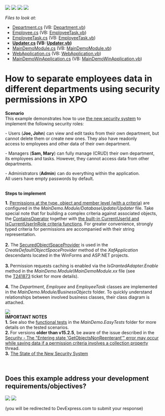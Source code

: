 <!-- default badges list -->
![](https://img.shields.io/endpoint?url=https://codecentral.devexpress.com/api/v1/VersionRange/128592845/15.2.5%2B)
[![](https://img.shields.io/badge/Open_in_DevExpress_Support_Center-FF7200?style=flat-square&logo=DevExpress&logoColor=white)](https://supportcenter.devexpress.com/ticket/details/E4045)
[![](https://img.shields.io/badge/📖_How_to_use_DevExpress_Examples-e9f6fc?style=flat-square)](https://docs.devexpress.com/GeneralInformation/403183)
[![](https://img.shields.io/badge/💬_Leave_Feedback-feecdd?style=flat-square)](#does-this-example-address-your-development-requirementsobjectives)
<!-- default badges end -->
<!-- default file list -->
*Files to look at*:

* [Department.cs](./CS/MainDemo.Module/BusinessObjects/Department.cs) (VB: [Department.vb](./VB/MainDemo.Module/BusinessObjects/Department.vb))
* [Employee.cs](./CS/MainDemo.Module/BusinessObjects/Employee.cs) (VB: [EmployeeTask.vb](./VB/MainDemo.Module/BusinessObjects/EmployeeTask.vb))
* [EmployeeTask.cs](./CS/MainDemo.Module/BusinessObjects/EmployeeTask.cs) (VB: [EmployeeTask.vb](./VB/MainDemo.Module/BusinessObjects/EmployeeTask.vb))
* **[Updater.cs](./CS/MainDemo.Module/DatabaseUpdate/Updater.cs) (VB: [Updater.vb](./VB/MainDemo.Module/DatabaseUpdate/Updater.vb))**
* [MainDemoModule.cs](./CS/MainDemo.Module/MainDemoModule.cs) (VB: [MainDemoModule.vb](./VB/MainDemo.Module/MainDemoModule.vb))
* [WebApplication.cs](./CS/MainDemo.Web/WebApplication.cs) (VB: [WebApplication.vb](./VB/MainDemo.Web/WebApplication.vb))
* [MainDemoWinApplication.cs](./CS/MainDemo.Win/MainDemoWinApplication.cs) (VB: [MainDemoWinApplication.vb](./VB/MainDemo.Win/MainDemoWinApplication.vb))
<!-- default file list end -->
# How to separate employees data in different departments using security permissions in XPO


<p><strong>Scenario</strong><strong><br> </strong>This example demonstrates how to use <a href="http://documentation.devexpress.com/xaf/CustomDocument3361.aspx"><u>the new security system</u></a> to implement the following security roles:</p>
<p>- Users (<strong>Joe, John</strong>) can view and edit tasks from their own department, but cannot delete them or create new ones. They also have readonly access to employees and other data of their own department.</p>
<p>- Managers (<strong>Sam, Mary</strong>) can fully manage (CRUD) their own department, its employees and tasks. However, they cannot access data from other departments.</p>
<p>- Administrators (<strong>Admin</strong>) can do everything within the application.<br>All users have empty passwords by default.</p>
<p><br> <strong>Steps to implement</strong></p>
<p><strong>1.</strong> <a href="http://documentation.devexpress.com/#Xaf/CustomDocument3436"><u>Permissions at the type, object and member level (with a criteria)</u></a> are configured in the <em>MainDemo.Module/DatabaseUpdate/Updater</em> file. Take special note that for building a complex criteria against associated objects, the <a href="https://documentation.devexpress.com/#CoreLibraries/clsDevExpressDataFilteringContainsOperatortopic">ContainsOperator</a> together with <a href="http://documentation.devexpress.com/#xaf/CustomDocument3307"><u>the built-in CurrentUserId and IsCurrentUserInRole criteria functions</u></a>. For greater convenience, strongly typed criteria for permissions are accompanied with their string representation.<br><br><strong>2.</strong> The <a href="http://documentation.devexpress.com/#Xaf/CustomDocument3437"><u>SecuredObjectSpaceProvider</u></a> is used in the <em>CreateDefaultObjectSpaceProvider</em> method of the <em>XafApplication </em>descendants located in the WinForms and ASP.NET projects.<br><br><strong>3. </strong>Permission requests caching is enabled via the <em>IsGrantedAdapter.Enable</em> method in the <em>MainDemo.Module\MainDemoModule.xx</em> file (see the <a href="https://www.devexpress.com/Support/Center/p/T241873">T241873</a> ticket for more details).<br><br><strong>4.</strong> The <em>Department, Employee</em> and <em>EmployeeTask</em> classes are implemented in the <em>MainDemo.Module/BusinessObjects</em> folder. To quickly understand relationships between involved business classes, their class diagram is attached.</p>
<p><img src="https://raw.githubusercontent.com/DevExpress-Examples/how-to-separate-employees-data-in-different-departments-using-security-permissions-in-xpo-e4045/15.2.5+/media/4b846044-f185-4283-9a91-771163abd5f1.png"><br> <strong>IMPORTANT NOTES<br>1. </strong>See also the <a href="http://documentation.devexpress.com/#Xaf/CustomDocument3206"><u>functional tests</u></a> in the <em>MainDemo.EasyTests </em>folder for more details on the tested scenarios.<strong><br>2. </strong>For versions <strong>older than v15.2.5</strong>, be aware of the issue described in the <a href="https://www.devexpress.com/Support/Center/p/Q287727">Security - The "Entering state 'GetObjectsNonReenterant'" error may occur while saving data if a permission criteria involves a collection property</a> thread.<br><strong>3.</strong> <a href="https://www.devexpress.com/Support/Center/p/KA18785">The State of the New Security System</a></p>

<br/>


<!-- feedback -->
## Does this example address your development requirements/objectives?

[<img src="https://www.devexpress.com/support/examples/i/yes-button.svg"/>](https://www.devexpress.com/support/examples/survey.xml?utm_source=github&utm_campaign=xaf-separate-employees-data-in-different-departments-using-security-permissions&~~~was_helpful=yes) [<img src="https://www.devexpress.com/support/examples/i/no-button.svg"/>](https://www.devexpress.com/support/examples/survey.xml?utm_source=github&utm_campaign=xaf-separate-employees-data-in-different-departments-using-security-permissions&~~~was_helpful=no)

(you will be redirected to DevExpress.com to submit your response)
<!-- feedback end -->
